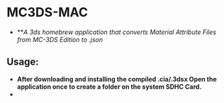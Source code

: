 # MC3DS-MAC
- ***A 3ds homebrew application that converts Material Attribute Files from MC-3DS Edition to *.json**

## Usage:
- **After downloading and installing the compiled .cia/.3dsx Open the application once to create a folder on the system SDHC Card.**
- 
